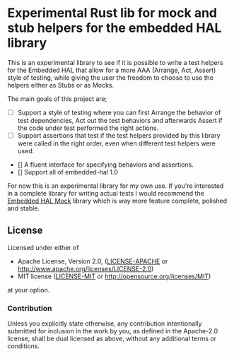 # Experimental Rust lib for mock and stub helpers for the embedded HAL library
This is an experimental library to see if it is possible to write a test helpers for the Embedded
HAL that allow for a more AAA (Arrange, Act, Assert) style of testing, while giving the user the
freedom to choose to use the helpers either as Stubs or as Mocks.

The main goals of this project are;
- [ ] Support a style of testing where you can first Arrange the behavior of test dependencies, Act out the test behaviors and afterwards Assert if the code under test performed the right actions.
- [ ] Support assertions that test if the test helpers provided by this library were called in the right order, even when different test helpers were used.
- [] A fluent interface for specifying behaviors and assertions.
- [] Support all of embedded-hal 1.0

For now this is an experimental library for my own use. If you're interested in a complete library
for writing actual tests I would recommend the [Embedded HAL Mock](https://github.com/dbrgn/embedded-hal-mock/)
library which is way more feature complete, polished and stable.

## License

Licensed under either of

 * Apache License, Version 2.0, ([LICENSE-APACHE](LICENSE-APACHE) or http://www.apache.org/licenses/LICENSE-2.0)
 * MIT license ([LICENSE-MIT](LICENSE-MIT) or http://opensource.org/licenses/MIT)

at your option.

### Contribution

Unless you explicitly state otherwise, any contribution intentionally submitted
for inclusion in the work by you, as defined in the Apache-2.0 license, shall be dual licensed as above, without any
additional terms or conditions.
